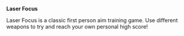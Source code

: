 **Laser Focus**

Laser Focus is a classic first person aim training game. Use different weapons to try and reach your own personal high score! 
